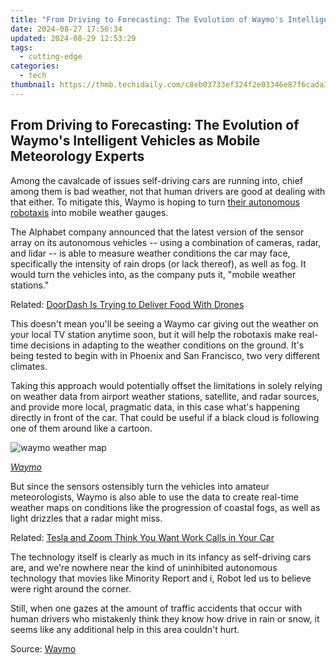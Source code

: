 ```yaml
---
title: "From Driving to Forecasting: The Evolution of Waymo's Intelligent Vehicles as Mobile Meteorology Experts"
date: 2024-08-27 17:56:34
updated: 2024-08-29 12:53:29
tags:
  - cutting-edge
categories:
  - tech
thumbnail: https://thmb.techidaily.com/c8eb03733ef324f2e03346e87f6cada30d7b235c94f4a554171c0d3d8d2b2eb3.jpg
---
```


## From Driving to Forecasting: The Evolution of Waymo's Intelligent Vehicles as Mobile Meteorology Experts

Among the cavalcade of issues self-driving cars are running into, chief among them is bad weather, not that human drivers are good at dealing with that either. To mitigate this, Waymo is hoping to turn [their autonomous robotaxis](https://facebook-video-footage.techidaily.com/new-the-art-of-turning-youtube-media-on-its-head/) into mobile weather gauges.

 The Alphabet company announced that the latest version of the sensor array on its autonomous vehicles -- using a combination of cameras, radar, and lidar -- is able to measure weather conditions the car may face, specifically the intensity of rain drops (or lack thereof), as well as fog. It would turn the vehicles into, as the company puts it, "mobile weather stations."

Related: [DoorDash Is Trying to Deliver Food With Drones](https://remote-screen-capture.techidaily.com/the-essential-guide-to-video-spinning-in-vlc-media-player-for-2024/) 

 This doesn't mean you'll be seeing a Waymo car giving out the weather on your local TV station anytime soon, but it will help the robotaxis make real-time decisions in adapting to the weather conditions on the ground. It's being tested to begin with in Phoenix and San Francisco, two very different climates.

 Taking this approach would potentially offset the limitations in solely relying on weather data from airport weather stations, satellite, and radar sources, and provide more local, pragmatic data, in this case what's happening directly in front of the car. That could be useful if a black cloud is following one of them around like a cartoon.

![waymo weather map](https://static1.howtogeekimages.com/wordpress/wp-content/uploads/2022/11/imageedit_12_8938980983.png) 

_[Waymo](https://blog.waymo.com/2022/11/using-cutting-edge-weather-research-to-advance-the-Waymo-Driver.html)_

 But since the sensors ostensibly turn the vehicles into amateur meteorologists, Waymo is also able to use the data to create real-time weather maps on conditions like the progression of coastal fogs, as well as light drizzles that a radar might miss.

Related: [Tesla and Zoom Think You Want Work Calls in Your Car](https://extra-skills.techidaily.com/in-2024-inside-vivas-video-app-a-complete-analysis/) 

 The technology itself is clearly as much in its infancy as self-driving cars are, and we're nowhere near the kind of uninhibited autonomous technology that movies like Minority Report and i, Robot led us to believe were right around the corner.

 Still, when one gazes at the amount of traffic accidents that occur with human drivers who mistakenly think they know how drive in rain or snow, it seems like any additional help in this area couldn't hurt.

 Source: [Waymo](https://blog.waymo.com/2022/11/using-cutting-edge-weather-research-to-advance-the-Waymo-Driver.html)

<ins class="adsbygoogle"
     style="display:block"
     data-ad-format="autorelaxed"
     data-ad-client="ca-pub-7571918770474297"
     data-ad-slot="1223367746"></ins>



<ins class="adsbygoogle"
     style="display:block"
     data-ad-client="ca-pub-7571918770474297"
     data-ad-slot="8358498916"
     data-ad-format="auto"
     data-full-width-responsive="true"></ins>
